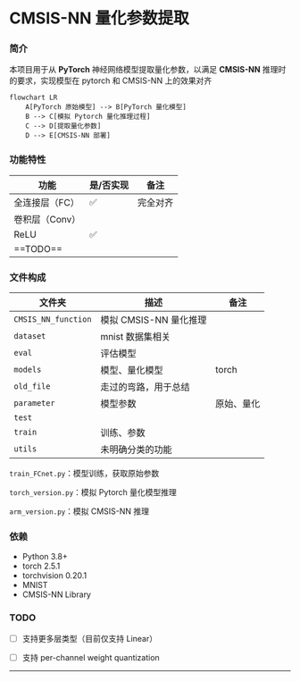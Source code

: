 # CMSIS-NN 量化参数提取

### 简介

本项目用于从 **PyTorch** 神经网络模型提取量化参数，以满足 **CMSIS-NN** 推理时的要求，实现模型在 pytorch 和 CMSIS-NN 上的效果对齐

```mermaid
flowchart LR
    A[PyTorch 原始模型] --> B[PyTorch 量化模型]
    B --> C[模拟 Pytorch 量化推理过程]
    C --> D[提取量化参数]
    D --> E[CMSIS-NN 部署]
```

### 功能特性

| 功能           | 是/否实现 | 备注     |
| -------------- | --------- | -------- |
| 全连接层（FC） | ✅         | 完全对齐 |
| 卷积层（Conv） |           |          |
| ReLU           | ✅         |          |
| ==TODO==       |           |          |

### 文件构成

| 文件夹              | 描述                   | 备注       |
| ------------------- | ---------------------- | ---------- |
| `CMSIS_NN_function` | 模拟 CMSIS-NN 量化推理 |            |
| `dataset`           | mnist 数据集相关       |            |
| `eval`              | 评估模型               |            |
| `models`            | 模型、量化模型         | torch      |
| `old_file`          | 走过的弯路，用于总结   |            |
| `parameter`         | 模型参数               | 原始、量化 |
| `test`              |                        |            |
| `train`             | 训练、参数             |            |
| `utils`             | 未明确分类的功能       |            |

`train_FCnet.py`：模型训练，获取原始参数

`torch_version.py`：模拟  Pytorch 量化模型推理

`arm_version.py`：模拟 CMSIS-NN 推理

### 依赖

+ Python 3.8+
+ torch  2.5.1
+ torchvision 0.20.1
+ MNIST
+ CMSIS-NN Library

### TODO

- [ ]  支持更多层类型（目前仅支持 Linear）
- [ ]  支持 per-channel weight quantization



---



